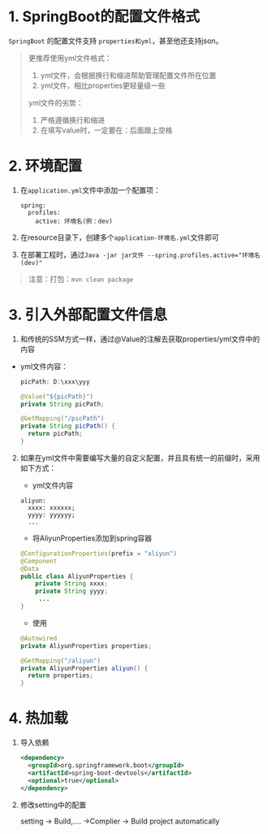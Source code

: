 # 1. SpringBoot的配置文件格式

`SpringBoot` 的配置文件支持 `properties和yml`，甚至他还支持json。

> 更推荐使用yml文件格式：
>
> 1. yml文件，会根据换行和缩进帮助管理配置文件所在位置
> 2. yml文件，相比properties更轻量级一些
>
> yml文件的劣势：
>
> 1. 严格遵循换行和缩进
> 2. 在填写value时，一定要在：后面跟上空格

# 2. 环境配置

1. 在`application.yml`文件中添加一个配置项：

   ```
   spring:
     profiles:
       active: 环境名(例：dev)
   ```

2. 在resource目录下，创建多个`application-环境名.yml`文件即可
3. 在部署工程时，通过`Java -jar jar文件 --spring.profiles.active="环境名(dev)"` 

> 注意：打包：`mvn clean package`

# 3. 引入外部配置文件信息

1. 和传统的SSM方式一样，通过@Value的注解去获取properties/yml文件中的内容

- yml文件内容：

  ```Java
  picPath: D:\xxx\yyy
  ```

  ```Java
  @Value("${picPath}")
  private String picPath;
  
  @GetMapping("/picPath")
  private String picPath() {
    return picPath;
  }
  ```

2. 如果在yml文件中需要编写大量的自定义配置，并且具有统一的前缀时，采用如下方式：

   - yml文件内容

   ```
   aliyun:
     xxxx: xxxxxx;
     yyyy: yyyyyy;
     ...
   ```

   - 将AliyunProperties添加到spring容器

   ```Java
   @ConfigurationProperties(prefix = "aliyun")
   @Component
   @Data
   public class AliyunProperties {
       private String xxxx;
       private String yyyy;
     	...
   }
   ```

   - 使用

   ```Java
   @Autowired
   private AliyunProperties properties;
   
   @GetMapping("/aliyun")
   private AliyunProperties aliyun() {
     return properties;
   }
   ```

# 4. 热加载

1. 导入依赖

   ```xml
   <dependency>
     <groupId>org.springframework.boot</groupId>
     <artifactId>spring-boot-devtools</artifactId>
     <optional>true</optional>
   </dependency>
   ```

2. 修改setting中的配置

   setting -> Build,.... ->Complier -> Build project automatically
